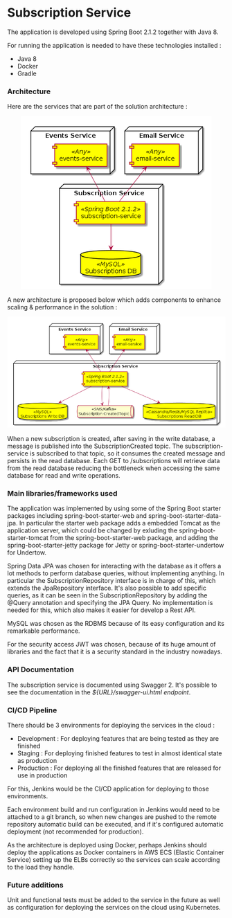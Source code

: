 # Subscription Service

The application is developed using Spring Boot 2.1.2 together with Java 8.

For running the application is needed to have these technologies installed :

* Java 8
* Docker
* Gradle

### Architecture

Here are the services that are part of the solution architecture :

<div align="center">
  <img src="architecture.png" alt="Architecture Diagram">
</div>

A new architecture is proposed below which adds components to enhance scaling
 & performance in the solution :
 
<div align="center">
  <img src="architecture-enhancements.png" alt="Architecture Diagram">
</div>

When a new subscription is created, after saving in the write database, 
a message is published into the SubscriptionCreated topic. The subscription-service
is subscribed to that topic, so it consumes the created message and persists in
the read database. Each GET to /subscriptions will retrieve data from the read
database reducing the bottleneck when accessing the same database for read and 
write operations.

### Main libraries/frameworks used

The application was implemented by using some of the Spring Boot starter packages
including spring-boot-starter-web and spring-boot-starter-data-jpa.
In particular the starter web package adds a embedded Tomcat as the application
server, which could be changed by exluding the spring-boot-starter-tomcat from the
spring-boot-starter-web package, and adding the spring-boot-starter-jetty package
for Jetty or spring-boot-starter-undertow for Undertow.

Spring Data JPA was chosen for interacting with the database as it offers a lot
methods to perform database queries, without implementing anything.
In particular the SubscriptionRepository interface is in charge of this, which extends
the JpaRepository interface. It's also possible to add specific queries, as it
can be seen in the SubscriptionRepository by adding the @Query annotation and
specifying the JPA Query. No implementation is needed for this, which also makes
it easier for develop a Rest API.

MySQL was chosen as the RDBMS because of its easy configuration and its remarkable
performance.

For the security access JWT was chosen, because of its huge amount of libraries
and the fact that it is a security standard in the industry nowadays.

### API Documentation

The subscription service is documented using Swagger 2. It's possible to see
 the documentation in the *${URL}/swagger-ui.html endpoint*.
 
### CI/CD Pipeline

There should be 3 environments for deploying the services in the cloud :

* Development : For deploying features that are being tested as they are finished
* Staging : For deploying finished features to test in almost identical state as production
* Production : For deploying all the finished features that are released for use in production

For this, Jenkins would be the CI/CD application for deploying to those environments.

Each environment build and run configuration in Jenkins would need to be attached
to a git branch, so when new changes are pushed to the remote repository automatic build
can be executed, and if it's configured automatic deployment (not recommended for production).

As the architecture is deployed using Docker, perhaps Jenkins should deploy the
applications as Docker containers in AWS ECS (Elastic Container Service) setting
up the ELBs correctly so the services can scale according to the load they handle.

### Future additions

Unit and functional tests must be added to the service in the future as well as
configuration for deploying the services on the cloud using Kubernetes.